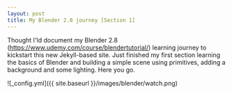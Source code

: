 ```yaml
---
layout: post
title: My Blender 2.8 journey [Section 1]
---
```


Thought I'ld document my Blender 2.8 (https://www.udemy.com/course/blendertutorial/) learning journey to kickstart this new Jekyll-based site. Just finished my first section learning the basics of Blender and building a simple scene using primitives, adding a background and some lighting. Here you go.

![_config.yml]({{ site.baseurl }}/images/blender/watch.png)

